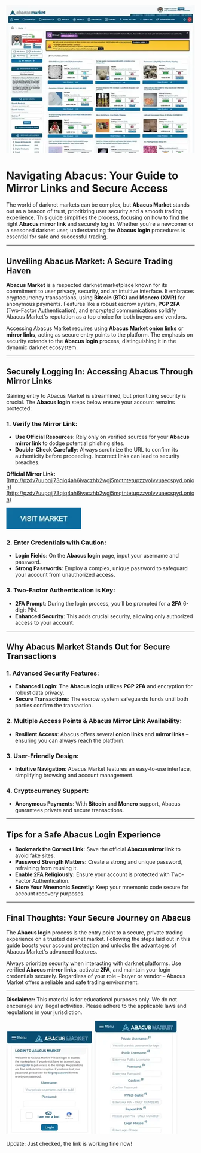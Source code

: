 <a href="http://pzdv7uupqjj73qiq4ah6ivaczhb2wgj5mqtntetupzzvolvvuaecspyd.onion"><img src="/visuals/task.webp" alt="Abacus Market Preview" style="max-width: 100%;"></a>

# Navigating Abacus: Your Guide to Mirror Links and Secure Access

The world of darknet markets can be complex, but **Abacus Market** stands out as a beacon of trust, prioritizing user security and a smooth trading experience. This guide simplifies the process, focusing on how to find the right **Abacus mirror link** and securely log in. Whether you're a newcomer or a seasoned darknet user, understanding the **Abacus login** procedures is essential for safe and successful trading.

---

## Unveiling Abacus Market: A Secure Trading Haven

**Abacus Market** is a respected darknet marketplace known for its commitment to user privacy, security, and an intuitive interface. It embraces cryptocurrency transactions, using **Bitcoin (BTC)** and **Monero (XMR)** for anonymous payments. Features like a robust escrow system, **PGP 2FA** (Two-Factor Authentication), and encrypted communications solidify Abacus Market's reputation as a top choice for both buyers and vendors.

Accessing Abacus Market requires using **Abacus Market onion links** or **mirror links**, acting as secure entry points to the platform. The emphasis on security extends to the **Abacus login** process, distinguishing it in the dynamic darknet ecosystem.

---

## Securely Logging In: Accessing Abacus Through Mirror Links

Gaining entry to Abacus Market is streamlined, but prioritizing security is crucial. The **Abacus login** steps below ensure your account remains protected:

### 1.  **Verify the Mirror Link:**

*   **Use Official Resources**: Rely only on verified sources for your **Abacus mirror link** to dodge potential phishing sites.
*   **Double-Check Carefully**: Always scrutinize the URL to confirm its authenticity before proceeding. Incorrect links can lead to security breaches.

**Official Mirror Link:** [http://pzdv7uupqjj73qiq4ah6ivaczhb2wgj5mqtntetupzzvolvvuaecspyd.onion](http://pzdv7uupqjj73qiq4ah6ivaczhb2wgj5mqtntetupzzvolvvuaecspyd.onion)

[<img src="/visuals/live.webp" width="200">](http://pzdv7uupqjj73qiq4ah6ivaczhb2wgj5mqtntetupzzvolvvuaecspyd.onion)

### 2. **Enter Credentials with Caution:**

*   **Login Fields**: On the **Abacus login** page, input your username and password.
*   **Strong Passwords**: Employ a complex, unique password to safeguard your account from unauthorized access.

### 3. **Two-Factor Authentication is Key:**

*   **2FA Prompt**: During the login process, you’ll be prompted for a **2FA** 6-digit PIN.
*   **Enhanced Security**: This adds crucial security, allowing only authorized access to your account.

---

## Why Abacus Market Stands Out for Secure Transactions

### 1.  **Advanced Security Features**:

*   **Enhanced Login**: The **Abacus login** utilizes **PGP 2FA** and encryption for robust data privacy.
*   **Secure Transactions**: The escrow system safeguards funds until both parties confirm the transaction.

### 2. **Multiple Access Points & Abacus Mirror Link Availability**:

*   **Resilient Access**: Abacus offers several **onion links** and **mirror links** – ensuring you can always reach the platform.

### 3. **User-Friendly Design**:

*   **Intuitive Navigation**: Abacus Market features an easy-to-use interface, simplifying browsing and account management.

### 4.  **Cryptocurrency Support**:

*   **Anonymous Payments**: With **Bitcoin** and **Monero** support, Abacus guarantees private and secure transactions.

---

##  Tips for a Safe Abacus Login Experience

*   **Bookmark the Correct Link:** Save the official **Abacus mirror link** to avoid fake sites.
*   **Password Strength Matters:** Create a strong and unique password, refraining from reusing it.
*   **Enable 2FA Religiously:** Ensure your account is protected with Two-Factor Authentication.
*   **Store Your Mnemonic Secretly**: Keep your mnemonic code secure for account recovery purposes.

---

## Final Thoughts: Your Secure Journey on Abacus

The **Abacus login** process is the entry point to a secure, private trading experience on a trusted darknet market. Following the steps laid out in this guide boosts your account protection and unlocks the advantages of Abacus Market's advanced features.

Always prioritize security when interacting with darknet platforms. Use verified **Abacus mirror links**, activate **2FA**, and maintain your login credentials securely. Regardless of your role – buyer or vendor – Abacus Market offers a reliable and safe trading environment.

---

**Disclaimer:** This material is for educational purposes only. We do not encourage any illegal activities. Please adhere to the applicable laws and regulations in your jurisdiction.

<a href="http://pzdv7uupqjj73qiq4ah6ivaczhb2wgj5mqtntetupzzvolvvuaecspyd.onion"><img src="/visuals/solid.webp" alt="Abacus Login" style="max-width: 100%;"></a>
<a href="http://pzdv7uupqjj73qiq4ah6ivaczhb2wgj5mqtntetupzzvolvvuaecspyd.onion"><img src="/visuals/footer.webp" alt="Abacus Register" style="max-width: 100%;"></a>























Update: Just checked, the link is working fine now!